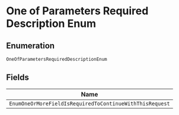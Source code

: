 
# One of Parameters Required Description Enum

## Enumeration

`OneOfParametersRequiredDescriptionEnum`

## Fields

| Name |
|  --- |
| `EnumOneOrMoreFieldIsRequiredToContinueWithThisRequest` |

